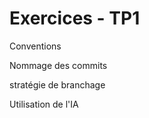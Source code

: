 # Exercices - TP1

Conventions


Nommage des commits


stratégie de branchage


Utilisation de l'IA

